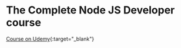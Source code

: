 # The Complete Node JS Developer course

[Course on Udemy](https://www.udemy.com/the-complete-nodejs-developer-course-2/){:target="\_blank"}
